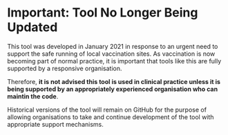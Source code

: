 
# Important: Tool No Longer Being Updated

This tool was developed in January 2021 in response to an urgent need to support the safe running of local vaccination sites. As vaccination is now becoming part of normal practice, it is important that tools like this are fully supported by a responsive organisation.

Therefore, **it is not advised this tool is used in clinical practice unless it is being supported by an appropriately experienced organisation who can maintin the code**.

Historical versions of the tool will remain on GitHub for the purpose of allowing organisations to take and continue development of the tool with appropriate support mechanisms.
